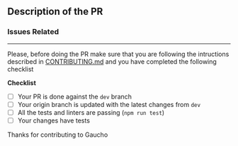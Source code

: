 ## Description of the PR

### Issues Related


------

Please, before doing the PR make sure that you are following the intructions described in [CONTRIBUTING.md](https://github.com/angrykoala/gaucho/blob/master/CONTRIBUTING.md) and you have completed the following checklist

**Checklist**
- [ ] Your PR is done against the `dev` branch
- [ ] Your origin branch is updated with the latest changes from `dev`
- [ ] All the tests and linters are passing (`npm run test`)
- [ ] Your changes have tests

Thanks for contributing to Gaucho

